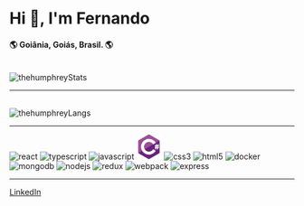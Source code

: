 <h1>Hi 👋, I'm Fernando</h1>
<h4>🌎 Goiânia, Goiás, Brasil. 🌎</h4>


<br/>
<a>
<img src="https://github-readme-stats.vercel.app/api?username=thehumphrey&show_icons=true&theme=dracula&count_private=true&include_all_commits=true" alt="thehumphreyStats" />
</a>

----

<br/>
<img src="https://github-readme-stats.vercel.app/api/top-langs/?username=thehumphrey&layout=compact&langs_count=6" alt="thehumphreyLangs" />

----

<img src="https://devicons.github.io/devicon/devicon.git/icons/react/react-original-wordmark.svg" alt="react" width="45" height="45"/> <img src="https://devicons.github.io/devicon/devicon.git/icons/typescript/typescript-original.svg" alt="typescript" width="45" height="45"/> <img src="https://devicons.github.io/devicon/devicon.git/icons/javascript/javascript-original.svg" alt="javascript" width="45" height="45"/> <img src="https://github.com/devicons/devicon/blob/master/icons/csharp/csharp-original.svg" alt="CSharp" width="45" height="45"/> <img src="https://devicons.github.io/devicon/devicon.git/icons/css3/css3-original-wordmark.svg" alt="css3" width="45" height="45"/> <img src="https://devicons.github.io/devicon/devicon.git/icons/html5/html5-original-wordmark.svg" alt="html5" width="45" height="45"/> <img src="https://devicons.github.io/devicon/devicon.git/icons/docker/docker-original-wordmark.svg" alt="docker" width="45" height="45"/> <img src="https://devicons.github.io/devicon/devicon.git/icons/mongodb/mongodb-original-wordmark.svg" alt="mongodb" width="45" height="45"/> <img src="https://devicons.github.io/devicon/devicon.git/icons/nodejs/nodejs-original-wordmark.svg" alt="nodejs" width="45" height="45"/> <img src="https://devicons.github.io/devicon/devicon.git/icons/redux/redux-original.svg" alt="redux" width="45" height="45"/> <img src="https://devicons.github.io/devicon/devicon.git/icons/webpack/webpack-original.svg" alt="webpack" width="45" height="45"/> <img src="https://devicons.github.io/devicon/devicon.git/icons/express/express-original-wordmark.svg" alt="express" width="45" height="45"/>

----

[LinkedIn](https://www.linkedin.com/in/fernando-barros-a50096185/)

<!--
**TheHumphrey/thehumphrey** is a ✨ _special_ ✨ repository because its `README.md` (this file) appears on your GitHub profile.

Here are some ideas to get you started:

- 🔭 I’m currently working on ...
- 🌱 I’m currently learning ...
- 👯 I’m looking to collaborate on ...
- 🤔 I’m looking for help with ...
- 💬 Ask me about ...
- 📫 How to reach me: ...
- 😄 Pronouns: ...
- ⚡ Fun fact: ...
-->

